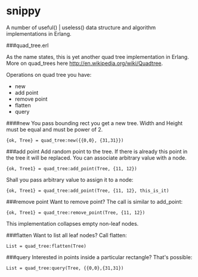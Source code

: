 snippy
======

A number of useful() | useless() data structure and algorithm implementations in Erlang.

###quad_tree.erl

As the name states, this is yet another quad tree implementation in Erlang. More on quad_trees here http://en.wikipedia.org/wiki/Quadtree.

Operations on quad tree you have:
* new
* add point
* remove point
* flatten
* query

####new
You pass bounding rect you get a new tree. Width and Height must be equal and must be power of 2.

```
{ok, Tree} = quad_tree:new({{0,0}, {31,31}})
```

###add point
Add random point to the tree. If there is already this point in the tree it will be replaced. You can associate arbitrary value with a node.

`{ok, Tree1} = quad_tree:add_point(Tree, {11, 12})`

Shall you pass arbitrary value to assign it to a node:

`{ok, Tree1} = quad_tree:add_point(Tree, {11, 12}, this_is_it)`

###remove point
Want to remove point? The call is similar to add_point:

`{ok, Tree1} = quad_tree:remove_point(Tree, {11, 12})`

This implementation collapses empty non-leaf nodes.

###flatten
Want to list all leaf nodes? Call flatten:

`List = quad_tree:flatten(Tree)`

###query
Interested in points inside a particular rectangle? That's possible:

`List = quad_tree:query(Tree, {{0,0},{31,31})`


